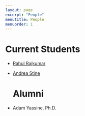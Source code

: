 ```yaml
---
layout: page
excerpt: "People"
menutitle: People
menuorder: 1
---
```


# Current Students
- [Rahul Rajkumar](https://rahulrajkumar.github.io/)
- [Andrea Stine](https://sites.google.com/ucr.edu/andreagstine/)

  # Alumni
- Adam Yassine, Ph.D.